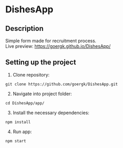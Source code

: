 # DishesApp

## Description
Simple form made for recruitment process.<br>
Live preview: https://goergk.github.io/DishesApp/

## Setting up the project
1. Clone repository:
```
git clone https://github.com/goergk/DishesApp.git
```
2. Navigate into project folder:
```
cd DishesApp/app/
```
3. Install the necessary dependencies:
```
npm install
```
4. Run app:
```
npm start
```
